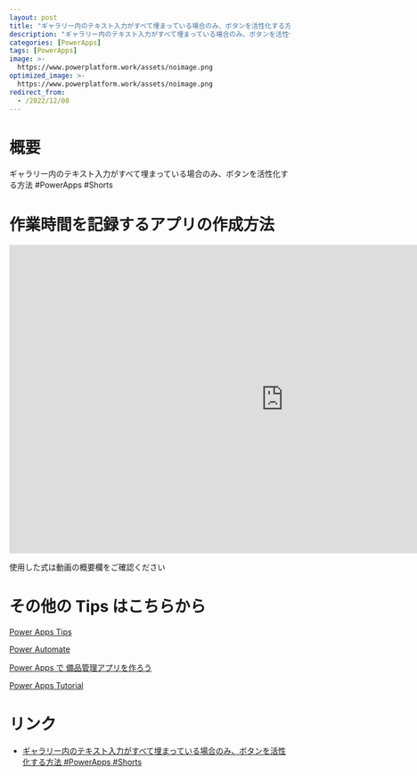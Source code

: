 ```yaml
---
layout: post
title: "ギャラリー内のテキスト入力がすべて埋まっている場合のみ、ボタンを活性化する方法 #PowerApps #Shorts"
description: "ギャラリー内のテキスト入力がすべて埋まっている場合のみ、ボタンを活性化する方法 #PowerApps #Shortsを動画で分かりやすく解説"
categories: [PowerApps]
tags: [PowerApps]
image: >-
  https://www.powerplatform.work/assets/noimage.png
optimized_image: >-
  https://www.powerplatform.work/assets/noimage.png
redirect_from:
  - /2022/12/08
---
```



#  概要

ギャラリー内のテキスト入力がすべて埋まっている場合のみ、ボタンを活性化する方法 #PowerApps #Shorts


# 作業時間を記録するアプリの作成方法

<iframe width="983" height="553" src="https://www.youtube.com/embed/8dL0uy92XSE" title="YouTube video player" frameborder="0" allow="accelerometer; autoplay; clipboard-write; encrypted-media; gyroscope; picture-in-picture" allowfullscreen></iframe>


使用した式は動画の概要欄をご確認ください


# その他の Tips はこちらから

[Power Apps Tips](https://www.youtube.com/watch?v=VrAQf3JQ7yM&list=PLVhFi1fb3DqakSLVMn22DDcySXh9jtzi- )


[Power Automate](https://www.youtube.com/watch?v=-YnJYT0ASEM&list=PLVhFi1fb3Dqbzic6GieqnLFgD3aTj-eHA)


[Power Apps で 備品管理アプリを作ろう](https://www.youtube.com/playlist?list=PLVhFi1fb3DqZM3HKb8Hea6XEL96990Fyn)


[Power Apps Tutorial](https://www.youtube.com/playlist?list=PLVhFi1fb3DqalxpL974VvAJvV4iWoSbe_)


# リンク


- [ギャラリー内のテキスト入力がすべて埋まっている場合のみ、ボタンを活性化する方法 #PowerApps #Shorts](https://www.youtube.com/watch?v=8dL0uy92XSE)

